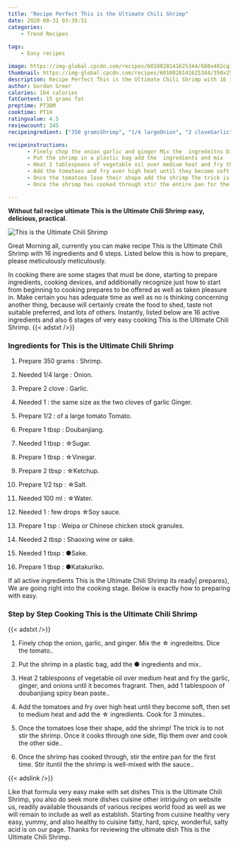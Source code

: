 ```yaml
---
title: "Recipe Perfect This is the Ultimate Chili Shrimp"
date: 2020-08-31 03:39:51
categories:
    - Trend Recipes
    
tags:
    - Easy recipes

image: https://img-global.cpcdn.com/recipes/6010828141625344/680x482cq70/this-is-the-ultimate-chili-shrimp-recipe-main-photo.jpg
thumbnail: https://img-global.cpcdn.com/recipes/6010828141625344/350x250cq70/this-is-the-ultimate-chili-shrimp-recipe-main-photo.jpg
description: Recipe Perfect This is the Ultimate Chili Shrimp with 16 ingredients and 6 stages of easy cooking.
author: Gordon Greer
calories: 164 calories
fatContent: 15 grams fat
preptime: PT38M
cooktime: PT1H
ratingvalue: 4.5
reviewcount: 345
recipeingredient: ["350 gramsShrimp", "1/4 largeOnion", "2 cloveGarlic", "1the same size as the two cloves of garlic Ginger", "1/2of a large tomato Tomato", "1 tbspDoubanjiang", "1 tbspSugar", "1 tbspVinegar", "2 tbspKetchup", "1/2 tspSalt", "100 mlWater", "1few drops Soy sauce", "1 tspWeipa or Chinese chicken stock granules", "2 tbspShaoxing wine or sake", "1 tbspSake", "1 tbspKatakuriko"]

recipeinstructions: 
      - Finely chop the onion garlic and ginger Mix the  ingredeitns Dice the tomato 
      - Put the shrimp in a plastic bag add the  ingredients and mix 
      - Heat 2 tablespoons of vegetable oil over medium heat and fry the garlic ginger and onions until it becomes fragrant Then add 1 tablespoon of doubanjiang spicy bean paste 
      - Add the tomatoes and fry over high heat until they become soft then set to medium heat and add the  ingredients Cook for 3 minutes 
      - Once the tomatoes lose their shape add the shrimp The trick is to not stir the shrimp Once it cooks through one side flip them over and cook the other side 
      - Once the shrimp has cooked through stir the entire pan for the first time Stir ituntil the the shrimp is wellmixed with the sauce

---
```




**Without fail recipe ultimate This is the Ultimate Chili Shrimp easy, delicious, practical**. 


![This is the Ultimate Chili Shrimp](https://img-global.cpcdn.com/recipes/6010828141625344/680x482cq70/this-is-the-ultimate-chili-shrimp-recipe-main-photo.jpg "This is the Ultimate Chili Shrimp")




Great Morning all, currently you can make recipe This is the Ultimate Chili Shrimp with 16 ingredients and 6 steps. Listed below this is how to prepare, please meticulously meticulously.

In cooking there are some stages that must be done, starting to prepare ingredients, cooking devices, and additionally recognize just how to start from beginning to cooking prepares to be offered as well as taken pleasure in. Make certain you has adequate time as well as no is thinking concerning another thing, because will certainly create the food to shed, taste not suitable preferred, and lots of others. Instantly, listed below are 16 active ingredients and also 6 stages of very easy cooking This is the Ultimate Chili Shrimp.
{{< adstxt />}}

### Ingredients for This is the Ultimate Chili Shrimp


1. Prepare 350 grams : Shrimp.

1. Needed 1/4 large : Onion.

1. Prepare 2 clove : Garlic.

1. Needed 1 : the same size as the two cloves of garlic Ginger.

1. Prepare 1/2 : of a large tomato Tomato.

1. Prepare 1 tbsp : Doubanjiang.

1. Needed 1 tbsp : ☆Sugar.

1. Prepare 1 tbsp : ☆Vinegar.

1. Prepare 2 tbsp : ☆Ketchup.

1. Prepare 1/2 tsp : ☆Salt.

1. Needed 100 ml : ☆Water.

1. Needed 1 : few drops ☆Soy sauce.

1. Prepare 1 tsp : Weipa or Chinese chicken stock granules.

1. Needed 2 tbsp : Shaoxing wine or sake.

1. Needed 1 tbsp : ●Sake.

1. Prepare 1 tbsp : ●Katakuriko.



If all active ingredients This is the Ultimate Chili Shrimp its ready| prepares}, We are going right into the cooking stage. Below is exactly how to preparing with easy.

### Step by Step Cooking This is the Ultimate Chili Shrimp

{{< adstxt />}}


1. Finely chop the onion, garlic, and ginger. Mix the ☆ ingredeitns. Dice the tomato..



1. Put the shrimp in a plastic bag, add the ● ingredients and mix..



1. Heat 2 tablespoons of vegetable oil over medium heat and fry the garlic, ginger, and onions until it becomes fragrant. Then, add 1 tablespoon of doubanjiang spicy bean paste..



1. Add the tomatoes and fry over high heat until they become soft, then set to medium heat and add the ☆ ingredients. Cook for 3 minutes..



1. Once the tomatoes lose their shape, add the shrimp! The trick is to not stir the shrimp. Once it cooks through one side, flip them over and cook the other side..



1. Once the shrimp has cooked through, stir the entire pan for the first time. Stir ituntil the the shrimp is well-mixed with the sauce..





{{< adslink />}}

Like that formula very easy make with set dishes This is the Ultimate Chili Shrimp, you also do seek more dishes cuisine other intriguing on website us, readily available thousands of various recipes world food as well as we will remain to include as well as establish. Starting from cuisine healthy very easy, yummy, and also healthy to cuisine fatty, hard, spicy, wonderful, salty acid is on our page. Thanks for reviewing the ultimate dish This is the Ultimate Chili Shrimp.
